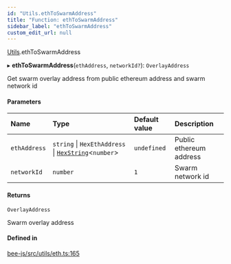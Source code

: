 ```yaml
---
id: "Utils.ethToSwarmAddress"
title: "Function: ethToSwarmAddress"
sidebar_label: "ethToSwarmAddress"
custom_edit_url: null
---
```


[Utils](../namespaces/Utils.md).ethToSwarmAddress

▸ **ethToSwarmAddress**(`ethAddress`, `networkId?`): `OverlayAddress`

Get swarm overlay address from public ethereum address and swarm network id

#### Parameters

| Name | Type | Default value | Description |
| :------ | :------ | :------ | :------ |
| `ethAddress` | `string` \| `HexEthAddress` \| [`HexString`](../types/Utils.HexString.md)<`number`\> | `undefined` | Public ethereum address |
| `networkId` | `number` | `1` | Swarm network id |

#### Returns

`OverlayAddress`

Swarm overlay address

#### Defined in

[bee-js/src/utils/eth.ts:165](https://github.com/ethersphere/bee-js/blob/2c8b9d1/src/utils/eth.ts#L165)
